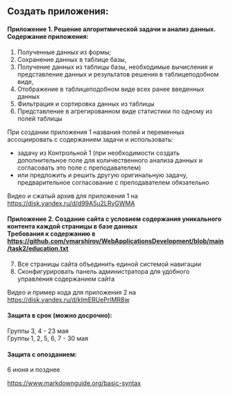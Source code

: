 ## Создать приложения:

#### Приложение 1. Решение алгоритмической задачи и анализ данных. <br>Содержание приложения: 
1. Полученные данных из формы; 
2. Cохранение данных в таблице базы, 
3. Получение данных из таблицы базы,   необходимые вычисления и представление данных  и результатов решения в таблицеподобном виде,
4. Отображение в таблицеподобном виде всех ранее введенных данных 
5. Фильтрация и сортировка данных из таблицы
6. Представление в агрегированном виде статистики  по одному из полей таблицы
 
При создании приложения 1 названия полей и переменных ассоциировать с содержанием задачи и  использовать:
- задачу  из Контрольной 1 (при необходимости создать дополнительное поле для количественного анализа данных  и согласовать это поле с преподавателем) 
- или предложить  и решить другую оригинальную задачу, предварительное  согласование с преподавателем обязательно  

Видео и сжатый архив  для приложения 1  на  https://disk.yandex.ru/d/d99A5u2LRyGWMA




#### Приложение 2. Создание сайта с условием содержания  уникального контента каждой страницы в базе данных <br>Требования к содержанию в https://github.com/vmarshirov/WebApplicationsDevelopment/blob/main/task2/education.txt

7. Все страницы сайта объединить единой системой навигации
8. Сконфигурировать панель администратора для удобного управления содержанием сайта

Видео и пример кода для приложения 2 на https://disk.yandex.ru/d/kImERUePrlMR8w



#### Защита в срок (можно досрочно):
Группы 3, 4 - 23 мая
<br>Группы 1, 2, 5, 6, 7 - 30 мая
####  Защита  с опозданием:
6 июня и позднее
 
https://www.markdownguide.org/basic-syntax
